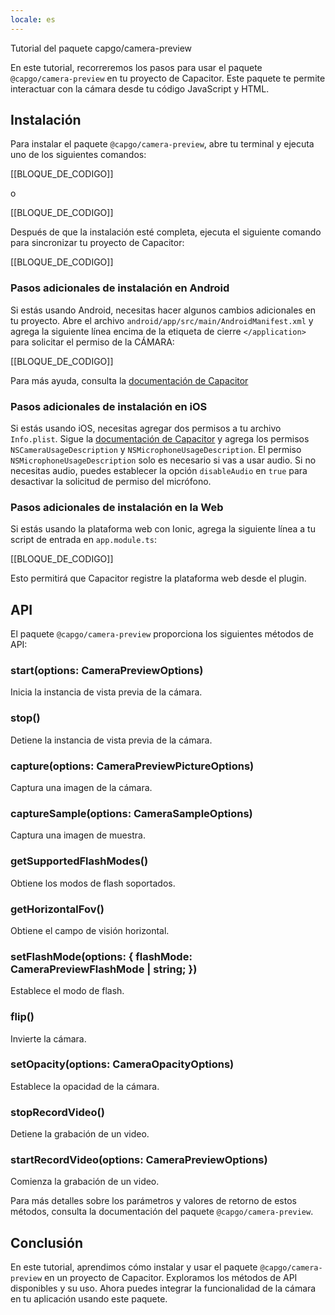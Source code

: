 ```yaml
---
locale: es
---
```


Tutorial del paquete capgo/camera-preview

En este tutorial, recorreremos los pasos para usar el paquete `@capgo/camera-preview` en tu proyecto de Capacitor. Este paquete te permite interactuar con la cámara desde tu código JavaScript y HTML.

## Instalación

Para instalar el paquete `@capgo/camera-preview`, abre tu terminal y ejecuta uno de los siguientes comandos:

[[BLOQUE_DE_CODIGO]]

o

[[BLOQUE_DE_CODIGO]]

Después de que la instalación esté completa, ejecuta el siguiente comando para sincronizar tu proyecto de Capacitor:

[[BLOQUE_DE_CODIGO]]

### Pasos adicionales de instalación en Android

Si estás usando Android, necesitas hacer algunos cambios adicionales en tu proyecto. Abre el archivo `android/app/src/main/AndroidManifest.xml` y agrega la siguiente línea encima de la etiqueta de cierre `</application>` para solicitar el permiso de la CÁMARA:

[[BLOQUE_DE_CODIGO]]

Para más ayuda, consulta la [documentación de Capacitor](https://capacitorjs.com/docs/android/configuration/#configuring-androidmanifestxml/)

### Pasos adicionales de instalación en iOS

Si estás usando iOS, necesitas agregar dos permisos a tu archivo `Info.plist`. Sigue la [documentación de Capacitor](https://capacitorjs.com/docs/ios/configuration/#configuring-infoplist) y agrega los permisos `NSCameraUsageDescription` y `NSMicrophoneUsageDescription`. El permiso `NSMicrophoneUsageDescription` solo es necesario si vas a usar audio. Si no necesitas audio, puedes establecer la opción `disableAudio` en `true` para desactivar la solicitud de permiso del micrófono.

### Pasos adicionales de instalación en la Web

Si estás usando la plataforma web con Ionic, agrega la siguiente línea a tu script de entrada en `app.module.ts`:

[[BLOQUE_DE_CODIGO]]

Esto permitirá que Capacitor registre la plataforma web desde el plugin.

## API

El paquete `@capgo/camera-preview` proporciona los siguientes métodos de API:

### start(options: CameraPreviewOptions)

Inicia la instancia de vista previa de la cámara.

### stop()

Detiene la instancia de vista previa de la cámara.

### capture(options: CameraPreviewPictureOptions)

Captura una imagen de la cámara.

### captureSample(options: CameraSampleOptions)

Captura una imagen de muestra.

### getSupportedFlashModes()

Obtiene los modos de flash soportados.

### getHorizontalFov()

Obtiene el campo de visión horizontal.

### setFlashMode(options: { flashMode: CameraPreviewFlashMode | string; })

Establece el modo de flash.

### flip()

Invierte la cámara.

### setOpacity(options: CameraOpacityOptions)

Establece la opacidad de la cámara.

### stopRecordVideo()

Detiene la grabación de un video.

### startRecordVideo(options: CameraPreviewOptions)

Comienza la grabación de un video.

Para más detalles sobre los parámetros y valores de retorno de estos métodos, consulta la documentación del paquete `@capgo/camera-preview`.

## Conclusión

En este tutorial, aprendimos cómo instalar y usar el paquete `@capgo/camera-preview` en un proyecto de Capacitor. Exploramos los métodos de API disponibles y su uso. Ahora puedes integrar la funcionalidad de la cámara en tu aplicación usando este paquete.